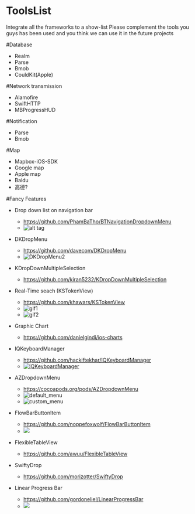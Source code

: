 # ToolsList
Integrate all the frameworks to a show-list
Please complement the tools you guys has been used and you think we can use it in the future projects

#Database
- Realm
- Parse
- Bmob
- CouldKit(Apple)


#Network transmission 
- Alamofire
- SwiftHTTP
- MBProgressHUD

#Notification
- Parse
- Bmob


#Map
- Mapbox-iOS-SDK
- Google map
- Apple map
- Baidu
- 高德?

#Fancy Features
- Drop down list on navigation bar
  - https://github.com/PhamBaTho/BTNavigationDropdownMenu 
  - ![alt tag](https://github.com/PhamBaTho/BTNavigationDropdownMenu/blob/master/Assets/Demo.gif)
  
- DKDropMenu
  - https://github.com/davecom/DKDropMenu
  - ![DKDropMenu2](https://raw.githubusercontent.com/davecom/DKDropMenu/master/DKDropMenu.gif)
  
- KDropDownMultipleSelection
  - https://github.com/kiran5232/KDropDownMultipleSelection

- Real-Time seach (KSTokenView)
  - https://github.com/khawars/KSTokenView
  - ![gif1](https://raw.githubusercontent.com/khawars/KSTokenView/screenshots/screenshots/gif1.gif)
  - ![gif2](https://raw.githubusercontent.com/khawars/KSTokenView/screenshots/screenshots/gif2.gif)
  
- Graphic Chart
  - https://github.com/danielgindi/ios-charts
  
- IQKeyboardManager
  - https://github.com/hackiftekhar/IQKeyboardManager
  - [![IQKeyboardManager](https://raw.githubusercontent.com/hackiftekhar/IQKeyboardManager/v3.3.0/Screenshot/IQKeyboardManager.gif)](http://youtu.be/6nhLw6hju2A)
  
- AZDropdownMenu
  - https://cocoapods.org/pods/AZDropdownMenu
  - ![default_menu](https://cloud.githubusercontent.com/assets/879197/12356835/074e2c16-bbe8-11e5-8edf-0f5ed40ef7c9.gif)
  - ![custom_menu](https://cloud.githubusercontent.com/assets/879197/12356867/33af8e44-bbe8-11e5-8c5f-cd0e5f69733c.gif)

- FlowBarButtonItem
  - https://github.com/noppefoxwolf/FlowBarButtonItem
  - ![](https://raw.githubusercontent.com/noppefoxwolf/FlowBarButtonItem/master/sample.gif)

- FlexibleTableView
  - https://github.com/awuu/FlexibleTableView
- SwiftyDrop
  - https://github.com/morizotter/SwiftyDrop

- Linear Progress Bar
  - https://github.com/gordoneliel/LinearProgressBar
  - ![](https://github.com/gordoneliel/LinearProgressBar/blob/develop/Promotional_images/Hero3.png)
